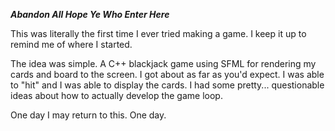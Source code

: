_**Abandon All Hope Ye Who Enter Here**_

This was literally the first time I ever tried making a game. I keep it up to remind me of where I started.

The idea was simple. A C++ blackjack game using SFML for rendering my cards and board to the screen. I got about as far as you'd expect. I was able to "hit" and I was able to display the cards. I had some pretty... questionable ideas about how to actually develop the game loop.

One day I may return to this. One day.
